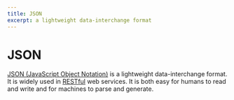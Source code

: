 ```yaml
---
title: JSON
excerpt: a lightweight data-interchange format
---
```


# JSON

[JSON (JavaScript Object Notation)](http://www.json.org/) is a lightweight data-interchange format. It is widely used in [RESTful](https://en.wikipedia.org/wiki/Representational_state_transfer) web services. It is both easy for humans to read and write and for machines to parse and generate.
